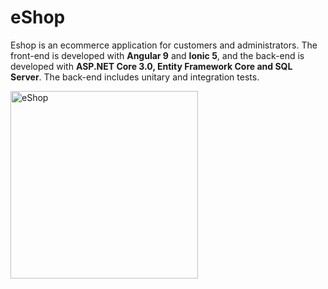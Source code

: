 # eShop
Eshop is an ecommerce application for customers and administrators.
The front-end is developed with **Angular 9** and **Ionic 5**, and the back-end is developed with **ASP.NET Core 3.0, Entity Framework Core and SQL Server**. The back-end includes unitary and integration tests.
<p>
<img src="https://user-images.githubusercontent.com/53798204/93259999-02621880-f7a1-11ea-8d55-a3df61823bf4.png" width="300" title="eShop">
</p>
